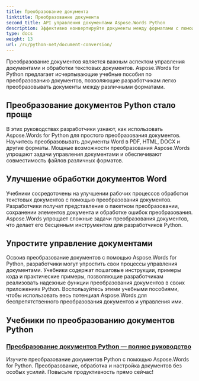 ```yaml
---
title: Преобразование документа
linktitle: Преобразование документа
second_title: API управления документами Aspose.Words Python
description: Эффективно конвертируйте документы между форматами с помощью Aspose.Words для Python. Оптимизируйте обработку документов Word и упростите задачи управления документами.
type: docs
weight: 13
url: /ru/python-net/document-conversion/
---
```


Преобразование документов является важным аспектом управления документами и обработки текстовых документов. Aspose.Words for Python предлагает исчерпывающие учебные пособия по преобразованию документов, позволяющие разработчикам легко преобразовывать документы между различными форматами.

## Преобразование документов Python стало проще

В этих руководствах разработчики узнают, как использовать Aspose.Words for Python для простого преобразования документов. Научитесь преобразовывать документы Word в PDF, HTML, DOCX и другие форматы. Мощные возможности преобразования Aspose.Words упрощают задачи управления документами и обеспечивают совместимость файлов различных форматов.

## Улучшение обработки документов Word

Учебники сосредоточены на улучшении рабочих процессов обработки текстовых документов с помощью преобразования документов. Разработчики получат представление о пакетном преобразовании, сохранении элементов документа и обработке ошибок преобразования. Aspose.Words упрощает сложные задачи преобразования документов, что делает его бесценным инструментом для разработчиков Python.

## Упростите управление документами

Освоив преобразование документов с помощью Aspose.Words for Python, разработчики могут упростить свои процессы управления документами. Учебники содержат пошаговые инструкции, примеры кода и практические примеры, позволяющие разработчикам реализовать надежные функции преобразования документов в своих приложениях Python. Воспользуйтесь этими учебными пособиями, чтобы использовать весь потенциал Aspose.Words для беспрепятственного преобразования документов и управления ими.

## Учебники по преобразованию документов Python
### [Преобразование документов Python — полное руководство](./python-document-conversion/)
Изучите преобразование документов Python с помощью Aspose.Words for Python. Преобразование, обработка и настройка документов без особых усилий. Повысьте продуктивность прямо сейчас!